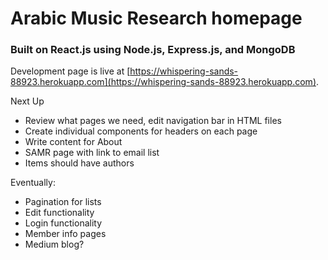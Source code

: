 # Arabic Music Research homepage

### Built on React.js using Node.js, Express.js, and MongoDB

Development page is live at [https://whispering-sands-88923.herokuapp.com](https://whispering-sands-88923.herokuapp.com).

Next Up
* Review what pages we need, edit navigation bar in HTML files
* Create individual components for headers on each page
* Write content for About
* SAMR page with link to email list
* Items should have authors

Eventually:
* Pagination for lists
* Edit functionality
* Login functionality
* Member info pages
* Medium blog?
